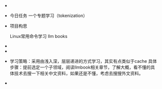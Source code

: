 -
- 今日任务
  一个专题学习（tokenization）
- 项目构思
  
  Linux常用命令学习
  llm books
-
-
- 学习策略：采用由浅入深，层层递进的方式学习，其实有点类似于cache
  具体步骤：提前选定一个子领域，阅读llmbook相关章节，了解大概，看不懂的具体技术去搜一下相关中文资料，如果还是不懂，考虑去搜搜外文资料。
-